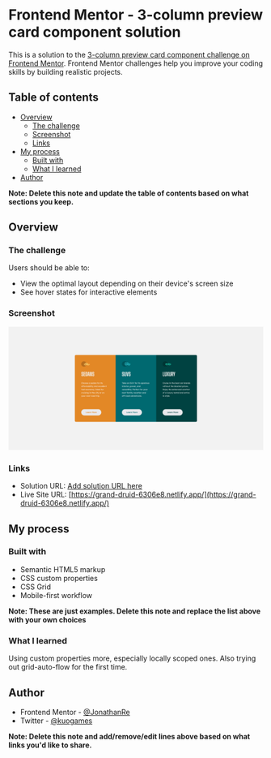 # Frontend Mentor - 3-column preview card component solution

This is a solution to the [3-column preview card component challenge on Frontend Mentor](https://www.frontendmentor.io/challenges/3column-preview-card-component-pH92eAR2-). Frontend Mentor challenges help you improve your coding skills by building realistic projects. 

## Table of contents

- [Overview](#overview)
  - [The challenge](#the-challenge)
  - [Screenshot](#screenshot)
  - [Links](#links)
- [My process](#my-process)
  - [Built with](#built-with)
  - [What I learned](#what-i-learned)
- [Author](#author)

**Note: Delete this note and update the table of contents based on what sections you keep.**

## Overview

### The challenge

Users should be able to:

- View the optimal layout depending on their device's screen size
- See hover states for interactive elements

### Screenshot

![](./screenshot.png)

### Links

- Solution URL: [Add solution URL here](https://your-solution-url.com)
- Live Site URL: [https://grand-druid-6306e8.netlify.app/](https://grand-druid-6306e8.netlify.app/)

## My process

### Built with

- Semantic HTML5 markup
- CSS custom properties
- CSS Grid
- Mobile-first workflow

**Note: These are just examples. Delete this note and replace the list above with your own choices**

### What I learned

Using custom properties more, especially locally scoped ones. Also trying out grid-auto-flow for the first time.

## Author

- Frontend Mentor - [@JonathanRe](https://www.frontendmentor.io/profile/JonathanRe)
- Twitter - [@kuogames](https://www.twitter.com/kuogames)

**Note: Delete this note and add/remove/edit lines above based on what links you'd like to share.**
